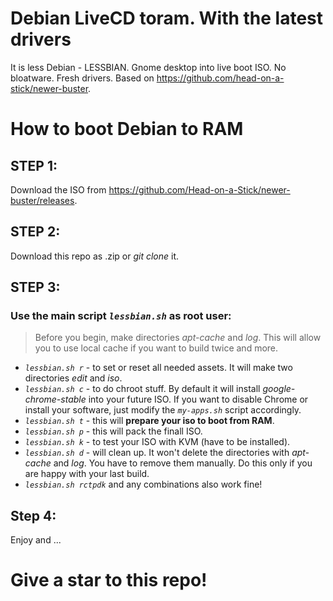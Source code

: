 # Debian LiveCD toram. With the latest drivers

It is less Debian - LESSBIAN.
Gnome desktop into live boot ISO. No bloatware. Fresh drivers.
Based on https://github.com/head-on-a-stick/newer-buster.

# How to boot Debian to RAM
## STEP 1:
Download the ISO from https://github.com/Head-on-a-Stick/newer-buster/releases.
## STEP 2:
Download this repo as .zip or _git clone_ it.
## STEP 3:
### Use the main script _`lessbian.sh`_ as root user:
> Before you begin, make directories _apt-cache_ and _log_. This will allow you to use local cache if you want to build twice and more.
* _`lessbian.sh r`_ - to set or reset all needed assets. It will make two directories _edit_ and _iso_.
* _`lessbian.sh c`_ - to do chroot stuff. By default it will install _google-chrome-stable_ into your future ISO. If you want to disable Chrome or install your software, just modify the _`my-apps.sh`_ script accordingly.
* _`lessbian.sh t`_ - this will __prepare your iso to boot from RAM__.
* _`lessbian.sh p`_ - this will pack the finall ISO.
* _`lessbian.sh k`_ - to test your ISO with KVM (have to be installed).
* _`lessbian.sh d`_ - will clean up. It won't delete the directories with _apt-cache_ and _log_. You have to remove them manually. Do this only if you are happy with your last build.
* _`lessbian.sh rctpdk`_ and any combinations also work fine!
## Step 4:
Enjoy and ...
# Give a star to this repo!
